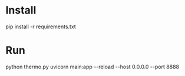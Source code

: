 # Install

pip install -r requirements.txt

# Run

python thermo.py
uvicorn main:app --reload --host 0.0.0.0 --port 8888
